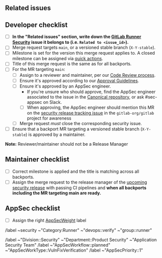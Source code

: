 <!--

# README first!

This MR should be created on `gitlab.com/gitlab-org/security/gitlab-runner`.

See [the general developer security release guidelines](https://gitlab.com/gitlab-org/release/docs/blob/master/general/security/developer.md).

-->

## Related issues

<!-- Mention the GitLab Security issue this MR is related to -->

## Developer checklist

- [ ] **In the "Related issues" section, write down the [GitLab Runner Security] issue it belongs to (i.e. `Related to <issue_id>`).**
- [ ] Merge request targets `main`, or a versioned stable branch (`X-Y-stable`).
- [ ] Milestone is set for the version this merge request applies to. A closed milestone can be assigned via [quick actions].
- [ ] Title of this merge request is the same as for all backports.
- [ ] For the MR targeting `main`:
  - [ ] Assign to a reviewer and maintainer, per our [Code Review process].
  - [ ] Ensure it's approved according to our [Approval Guidelines].
  - [ ] Ensure it's approved by an AppSec engineer.
    - If you're unsure who should approve, find the AppSec engineer associated to the issue in the [Canonical repository], or ask #sec-appsec on Slack.
    - [ ] When approving, the AppSec engineer should mention this MR on the [security release tracking issue] in the `gitlab-org/gitlab` project for awareness
  - [ ] Merge request _must_ close the corresponding security issue.
- [ ] Ensure that a backport MR targeting a versioned stable branch (`X-Y-stable`) is approved by a maintainer.

**Note:** Reviewer/maintainer should not be a Release Manager

## Maintainer checklist

- [ ] Correct milestone is applied and the title is matching across all backports.
- [ ] Assign the merge request to the release manager of the [upcoming
  security
  release](https://gitlab.com/gitlab-org/gitlab-runner/-/issues?scope=all&utf8=%E2%9C%93&state=opened&label_name[]=security&label_name[]=upcoming%20security%20release)
  with passing CI pipelines and **when all backports including the MR
  targeting main are ready.**

## AppSec checklist

- [ ] Assign the right [AppSecWeight](https://handbook.gitlab.com/handbook/security/product-security/application-security/milestone-planning/#weight-labels) label

/label ~security ~"Category:Runner" ~"devops::verify" ~"group::runner"

/label ~"Division::Security" ~"Department::Product Security" ~"Application Security Team"
/label ~"AppSecWorkflow::planned" ~"AppSecWorkType::VulnFixVerification"
/label ~"AppSecPriority::1" <!-- This is always a priority to review for us to ensure the fix is good and the release is done on time -->

[GitLab Runner Security]: https://gitlab.com/gitlab-org/security/gitlab-runner
[quick actions]: https://docs.gitlab.com/user/project/quick_actions/#quick-actions-for-issues-merge-requests-and-epics
[Code Review process]: https://docs.gitlab.com/development/code_review/
[Approval Guidelines]: https://docs.gitlab.com/development/code_review/#approval-guidelines
[Canonical repository]: https://gitlab.com/gitlab-org/gitlab-runner
[security release tracking issue]: https://gitlab.com/gitlab-org/gitlab/-/issues/?scope=all&utf8=%E2%9C%93&state=opened&label_name%5B%5D=upcoming%20security%20release

